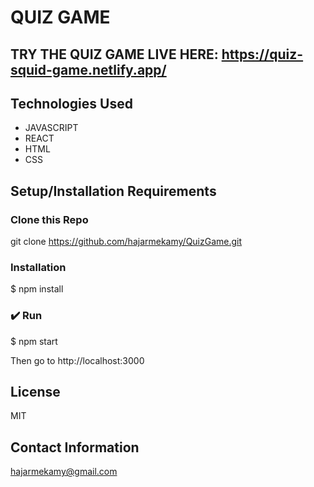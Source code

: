 # QUIZ GAME

## TRY THE QUIZ GAME LIVE HERE:  https://quiz-squid-game.netlify.app/

## Technologies Used

* JAVASCRIPT
* REACT
* HTML
* CSS

## Setup/Installation Requirements

### Clone this Repo
git clone https://github.com/hajarmekamy/QuizGame.git

### Installation
$ npm install

### ✔️ Run
$ npm start

Then go to http://localhost:3000

## License

MIT

## Contact Information

hajarmekamy@gmail.com
